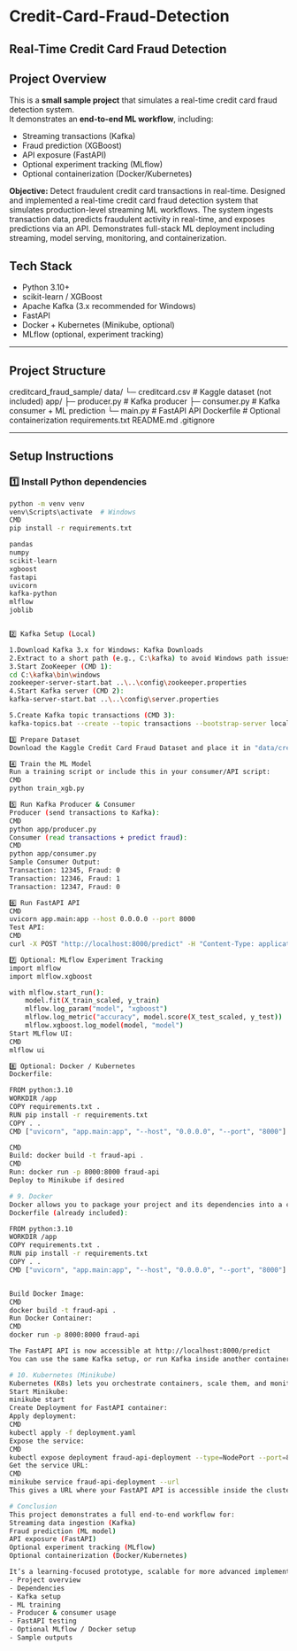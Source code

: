 # Credit-Card-Fraud-Detection
## Real-Time Credit Card Fraud Detection

## Project Overview
This is a **small sample project** that simulates a real-time credit card fraud detection system.  
It demonstrates an **end-to-end ML workflow**, including:

- Streaming transactions (Kafka)
- Fraud prediction (XGBoost)
- API exposure (FastAPI)
- Optional experiment tracking (MLflow)
- Optional containerization (Docker/Kubernetes)

**Objective:** Detect fraudulent credit card transactions in real-time. Designed and implemented a real-time credit card fraud detection system that simulates production-level streaming ML workflows. The system ingests transaction data, predicts fraudulent activity in real-time, and exposes predictions via an API. Demonstrates full-stack ML deployment including streaming, model serving, monitoring, and containerization.

## Tech Stack

- Python 3.10+
- scikit-learn / XGBoost
- Apache Kafka (3.x recommended for Windows)
- FastAPI
- Docker + Kubernetes (Minikube, optional)
- MLflow (optional, experiment tracking)

---

## Project Structure

creditcard_fraud_sample/
 data/
└─ creditcard.csv # Kaggle dataset (not included)
 app/
 ├─ producer.py # Kafka producer
 ├─ consumer.py # Kafka consumer + ML prediction
 └─ main.py # FastAPI API
 Dockerfile # Optional containerization
 requirements.txt
README.md
.gitignore


---

## Setup Instructions

### 1️⃣ Install Python dependencies

```bash
python -m venv venv
venv\Scripts\activate  # Windows
CMD
pip install -r requirements.txt

pandas
numpy
scikit-learn
xgboost
fastapi
uvicorn
kafka-python
mlflow
joblib


2️⃣ Kafka Setup (Local)

1.Download Kafka 3.x for Windows: Kafka Downloads
2.Extract to a short path (e.g., C:\kafka) to avoid Windows path issues
3.Start ZooKeeper (CMD 1):
cd C:\kafka\bin\windows
zookeeper-server-start.bat ..\..\config\zookeeper.properties
4.Start Kafka server (CMD 2):
kafka-server-start.bat ..\..\config\server.properties

5.Create Kafka topic transactions (CMD 3):
kafka-topics.bat --create --topic transactions --bootstrap-server localhost:9092 --partitions 1 --replication-factor 1

3️⃣ Prepare Dataset
Download the Kaggle Credit Card Fraud Dataset and place it in "data/creditcard.csv". Create a folder data in project.

4️⃣ Train the ML Model
Run a training script or include this in your consumer/API script:
CMD
python train_xgb.py

5️⃣ Run Kafka Producer & Consumer
Producer (send transactions to Kafka):
CMD
python app/producer.py
Consumer (read transactions + predict fraud):
CMD
python app/consumer.py
Sample Consumer Output:
Transaction: 12345, Fraud: 0
Transaction: 12346, Fraud: 1
Transaction: 12347, Fraud: 0

6️⃣ Run FastAPI API
CMD
uvicorn app.main:app --host 0.0.0.0 --port 8000
Test API:
CMD
curl -X POST "http://localhost:8000/predict" -H "Content-Type: application/json" -d '{"V1":0.1,"V2":0.2,"Amount":100,...}'

7️⃣ Optional: MLflow Experiment Tracking
import mlflow
import mlflow.xgboost

with mlflow.start_run():
    model.fit(X_train_scaled, y_train)
    mlflow.log_param("model", "xgboost")
    mlflow.log_metric("accuracy", model.score(X_test_scaled, y_test))
    mlflow.xgboost.log_model(model, "model")
Start MLflow UI:
CMD
mlflow ui

8️⃣ Optional: Docker / Kubernetes
Dockerfile:

FROM python:3.10
WORKDIR /app
COPY requirements.txt .
RUN pip install -r requirements.txt
COPY . .
CMD ["uvicorn", "app.main:app", "--host", "0.0.0.0", "--port", "8000"]

CMD
Build: docker build -t fraud-api .
CMD
Run: docker run -p 8000:8000 fraud-api
Deploy to Minikube if desired

# 9. Docker
Docker allows you to package your project and its dependencies into a container, so it runs anywhere consistently.
Dockerfile (already included):

FROM python:3.10
WORKDIR /app
COPY requirements.txt .
RUN pip install -r requirements.txt
COPY . .
CMD ["uvicorn", "app.main:app", "--host", "0.0.0.0", "--port", "8000"]


Build Docker Image:
CMD
docker build -t fraud-api .
Run Docker Container:
CMD
docker run -p 8000:8000 fraud-api

The FastAPI API is now accessible at http://localhost:8000/predict
You can use the same Kafka setup, or run Kafka inside another container for full isolation.

# 10. Kubernetes (Minikube)
Kubernetes (K8s) lets you orchestrate containers, scale them, and monitor their health. For local testing, Minikube is perfect.
Start Minikube:
minikube start
Create Deployment for FastAPI container:
Apply deployment:
CMD
kubectl apply -f deployment.yaml
Expose the service:
CMD
kubectl expose deployment fraud-api-deployment --type=NodePort --port=8000
Get the service URL:
CMD
minikube service fraud-api-deployment --url
This gives a URL where your FastAPI API is accessible inside the cluster.

# Conclusion
This project demonstrates a full end-to-end workflow for:
Streaming data ingestion (Kafka)
Fraud prediction (ML model)
API exposure (FastAPI)
Optional experiment tracking (MLflow)
Optional containerization (Docker/Kubernetes)

It’s a learning-focused prototype, scalable for more advanced implementations.
- Project overview  
- Dependencies  
- Kafka setup  
- ML training  
- Producer & consumer usage  
- FastAPI testing  
- Optional MLflow / Docker setup  
- Sample outputs  

